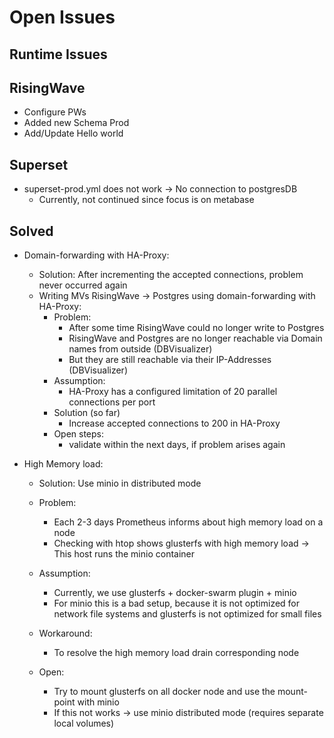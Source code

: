 # Open Issues

## Runtime Issues

      

## RisingWave
- Configure PWs
- Added new Schema Prod
- Add/Update Hello world


## Superset
- superset-prod.yml does not work -> No connection to postgresDB 
  - Currently, not continued since focus is on metabase 


## Solved 

- Domain-forwarding with HA-Proxy:
  - Solution: After incrementing the accepted connections, problem never occurred again  
  - Writing MVs RisingWave -> Postgres using domain-forwarding with HA-Proxy:
      - Problem:
          - After some time RisingWave could no longer write to Postgres
          - RisingWave and Postgres are no longer reachable via Domain names from outside (DBVisualizer)
          - But they are still reachable via their IP-Addresses (DBVisualizer)
      - Assumption:
          - HA-Proxy has a configured limitation of 20 parallel connections per port
      - Solution (so far)
          - Increase accepted connections to 200 in HA-Proxy
      - Open steps:
          - validate within the next days, if problem arises again

- High Memory load:
  - Solution: Use minio in distributed mode  
  
  - Problem:
      - Each 2-3 days Prometheus informs about high memory load on a node
      - Checking with htop shows glusterfs with high memory load -> This host runs the minio container
  - Assumption:
      - Currently, we use glusterfs + docker-swarm plugin + minio
      - For minio this is a bad setup, because it is not optimized for network file systems and glusterfs is not optimized for small files
  - Workaround:
      - To resolve the high memory load drain corresponding node
  - Open:
      - Try to mount glusterfs on all docker node and use the mount-point with minio
      - If this not works -> use minio distributed mode (requires separate local volumes)
